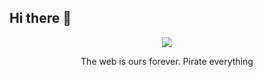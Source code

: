 ## Hi there 👋
<p align="center">
  <a href="https://skillicons.dev">
    <img src="https://skillicons.dev/icons?i=aws,gcp,arch,kali,redhat,cloudflare,raspberrypi,github,gitlab,grafana,visualstudio,vscode,cs,html,css,js,dotnet,docker&perline=9" />
  </a>
</p>
<p align="center">
  The web is ours forever. Pirate everything
</p>


<!--
**HaxWire/HaxWire** is a ✨ _special_ ✨ repository because its `README.md` (this file) appears on your GitHub profile.

Here are some ideas to get you started:

- 🔭 I’m currently working on ...
- 🌱 I’m currently learning ...
- 👯 I’m looking to collaborate on ...
- 🤔 I’m looking for help with ...
- 💬 Ask me about ...
- 📫 How to reach me: ...
- 😄 Pronouns: ...
- ⚡ Fun fact: ...
-->
